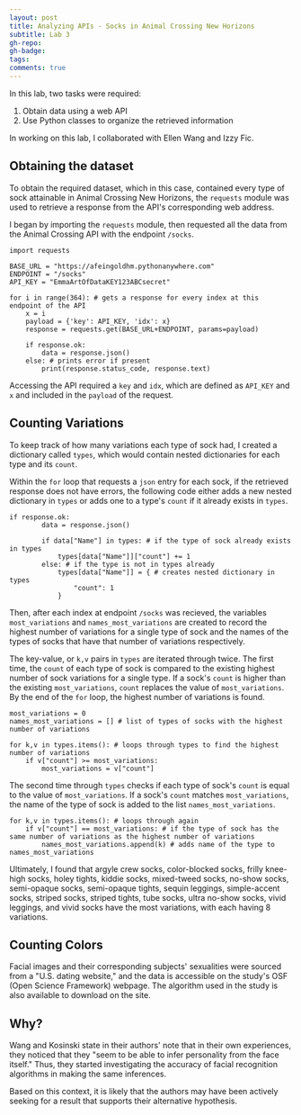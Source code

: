 ```yaml
---
layout: post
title: Analyzing APIs - Socks in Animal Crossing New Horizons
subtitle: Lab 3
gh-repo:
gh-badge:
tags:
comments: true
---
```


In this lab, two tasks were required:

1. Obtain data using a web API
2. Use Python classes to organize the retrieved information

In working on this lab, I collaborated with Ellen Wang and Izzy Fic.

## Obtaining the dataset

To obtain the required dataset, which in this case, contained every type of sock attainable in Animal Crossing New Horizons, the `requests` module was used to retrieve a response from the API's corresponding web address.

I began by importing the `requests` module, then requested all the data from the Animal Crossing API with the endpoint `/socks`.

~~~
import requests

BASE_URL = "https://afeingoldhm.pythonanywhere.com"
ENDPOINT = "/socks"
API_KEY = "EmmaArtOfDataKEY123ABCsecret"

for i in range(364): # gets a response for every index at this endpoint of the API
    x = i
    payload = {'key': API_KEY, 'idx': x}
    response = requests.get(BASE_URL+ENDPOINT, params=payload)

    if response.ok:
        data = response.json()
    else: # prints error if present
        print(response.status_code, response.text)
~~~

Accessing the API required a `key` and `idx`, which are defined as `API_KEY` and `x` and included in the `payload` of the request.

## Counting Variations

To keep track of how many variations each type of sock had, I created a dictionary called `types`, which would contain nested dictionaries for each type and its `count`.

Within the `for` loop that requests a `json` entry for each sock, if the retrieved response does not have errors, the following code either adds a new nested dictionary in `types` or adds one to a type's `count` if it already exists in `types`.

~~~
if response.ok:
        data = response.json()

        if data["Name"] in types: # if the type of sock already exists in types
            types[data["Name"]]["count"] += 1
        else: # if the type is not in types already
            types[data["Name"]] = { # creates nested dictionary in types
                "count": 1
            }
~~~

Then, after each index at endpoint `/socks` was recieved, the variables `most_variations` and `names_most_variations` are created to record the highest number of variations for a single type of sock and the names of the types of socks that have that number of variations respectively.

The key-value, or `k,v` pairs in `types` are iterated through twice. The first time, the `count` of each type of sock is compared to the existing highest number of sock variations for a single type. If a sock's `count` is higher than the existing `most_variations`, `count` replaces the value of `most_variations`. By the end of the `for` loop, the highest number of variations is found.

~~~
most_variations = 0
names_most_variations = [] # list of types of socks with the highest number of variations

for k,v in types.items(): # loops through types to find the highest number of variations
    if v["count"] >= most_variations:
        most_variations = v["count"]
~~~

The second time through `types` checks if each type of sock's `count` is equal to the value of `most_variations`. If a sock's `count` matches `most_variations`, the name of the type of sock is added to the list `names_most_variations`.

~~~
for k,v in types.items(): # loops through again
    if v["count"] == most_variations: # if the type of sock has the same number of variations as the highest number of variations
        names_most_variations.append(k) # adds name of the type to names_most_variations
~~~

Ultimately, I found that argyle crew socks, color-blocked socks, frilly knee-high socks, holey tights, kiddie socks, mixed-tweed socks, no-show socks, semi-opaque socks, semi-opaque tights, sequin leggings, simple-accent socks, striped socks, striped tights, tube socks, ultra no-show socks, vivid leggings, and vivid socks have the most variations, with each having 8 variations.

## Counting Colors

Facial images and their corresponding subjects' sexualities were sourced from a "U.S. dating website," and the data is accessible on the study's OSF (Open Science Framework) webpage. The algorithm used in the study is also available to download on the site.

## Why?

Wang and Kosinski state in their authors' note that in their own experiences, they noticed that they "seem to be able to infer personality from the face itself." Thus, they started investigating the accuracy of facial recognition algorithms in making the same inferences.

Based on this context, it is likely that the authors may have been actively seeking for a result that supports their alternative hypothesis.